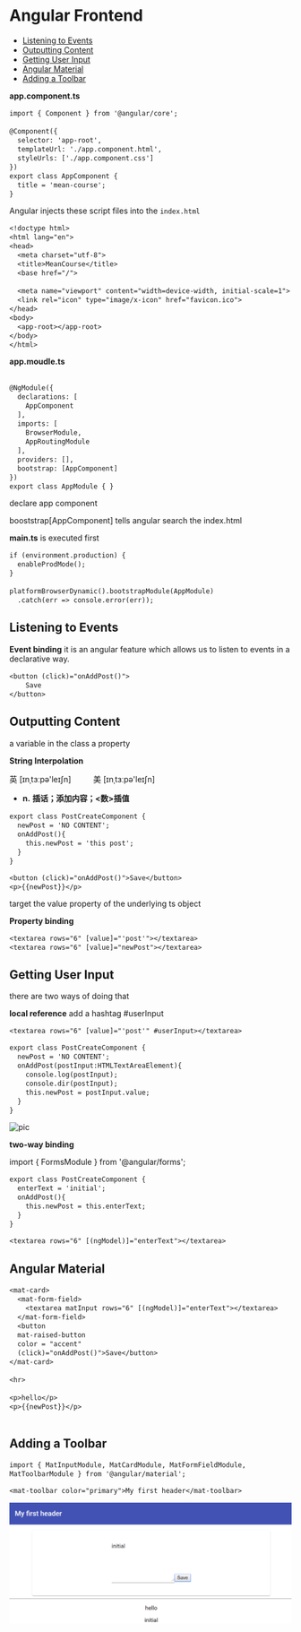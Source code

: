 # Angular Frontend



* <a href="#1">Listening to Events</a>
* <a href="#2">Outputting Content</a>
* <a href="#3">Getting User Input</a>
* <a href="#4">Angular Material</a>
* <a href="#5">Adding a Toolbar</a>

**app.component.ts**

```{typescript}
import { Component } from '@angular/core';

@Component({
  selector: 'app-root',
  templateUrl: './app.component.html',
  styleUrls: ['./app.component.css']
})
export class AppComponent {
  title = 'mean-course';
}
```

Angular injects these script files into the ``index.html``

```{html}
<!doctype html>
<html lang="en">
<head>
  <meta charset="utf-8">
  <title>MeanCourse</title>
  <base href="/">

  <meta name="viewport" content="width=device-width, initial-scale=1">
  <link rel="icon" type="image/x-icon" href="favicon.ico">
</head>
<body>
  <app-root></app-root>
</body>
</html>
```



**app.moudle.ts**

```{typescript}

@NgModule({
  declarations: [
    AppComponent
  ],
  imports: [
    BrowserModule,
    AppRoutingModule
  ],
  providers: [],
  bootstrap: [AppComponent]
})
export class AppModule { }

```

declare app component

booststrap[AppComponent] tells angular search the index.html



**main.ts** is executed first

```{typescript}
if (environment.production) {
  enableProdMode();
}

platformBrowserDynamic().bootstrapModule(AppModule)
  .catch(err => console.error(err));

```



## <a name="1">Listening to Events</a>

**Event binding** it is an angular feature which allows us to listen to events in a declarative way.

```{html}
<button (click)="onAddPost()">
    Save
</button>
```



## <a name="2">Outputting Content</a>

a variable in the class  a property

**String Interpolation** 

英 [ɪnˌtɜːpə'leɪʃn] 　 　 美 [ɪnˌtɜːpə'leɪʃn] 　 　

- **n.** **插话；添加内容；<数>插值**

```{typescript}
export class PostCreateComponent {
  newPost = 'NO CONTENT';
  onAddPost(){
    this.newPost = 'this post';
  }
}
```

```{html}
<button (click)="onAddPost()">Save</button>
<p>{{newPost}}</p>
```

target the value property of the underlying ts object

**Property binding**

```{html}
<textarea rows="6" [value]="'post'"></textarea>
<textarea rows="6" [value]="newPost"></textarea>
```



## <a name="3">Getting User Input</a>

there are two ways of doing that

**local reference** add a hashtag #userInput

```{html}
<textarea rows="6" [value]="'post'" #userInput></textarea>
```



```{typescript}
export class PostCreateComponent {
  newPost = 'NO CONTENT';
  onAddPost(postInput:HTMLTextAreaElement){
    console.log(postInput);
    console.dir(postInput);
    this.newPost = postInput.value;
  }
}
```

![pic](userinput.jpg)

**two-way binding**

import { FormsModule } from '@angular/forms';

```{typescript}
export class PostCreateComponent {
  enterText = 'initial';
  onAddPost(){
    this.newPost = this.enterText;
  }
}
```



```{html}
<textarea rows="6" [(ngModel)]="enterText"></textarea>
```



## <a name="4">Angular Material</a>

```{html}
<mat-card>
  <mat-form-field>
    <textarea matInput rows="6" [(ngModel)]="enterText"></textarea>
  </mat-form-field>
  <button
  mat-raised-button
  color = "accent"
  (click)="onAddPost()">Save</button>
</mat-card>

<hr>

<p>hello</p>
<p>{{newPost}}</p>


```



## <a name="5">Adding a Toolbar</a>

```{typescript}
import { MatInputModule, MatCardModule, MatFormFieldModule, MatToolbarModule } from '@angular/material';
```



```{html}
<mat-toolbar color="primary">My first header</mat-toolbar>
```

![toolbar](toolbar.png)

